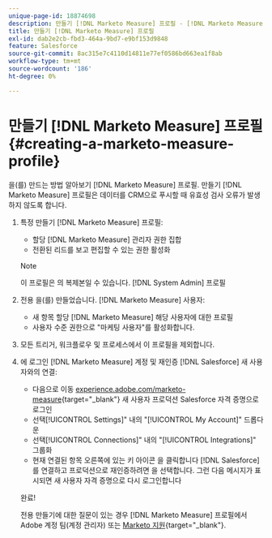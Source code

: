 ```yaml
---
unique-page-id: 18874698
description: 만들기 [!DNL Marketo Measure] 프로필 - [!DNL Marketo Measure] - 제품 설명서
title: 만들기 [!DNL Marketo Measure] 프로필
exl-id: dab2e2cb-fbd3-464a-9bd7-e9bf153d9848
feature: Salesforce
source-git-commit: 8ac315e7c4110d14811e77ef0586bd663ea1f8ab
workflow-type: tm+mt
source-wordcount: '186'
ht-degree: 0%

---
```


# 만들기 [!DNL Marketo Measure] 프로필 {#creating-a-marketo-measure-profile}

을(를) 만드는 방법 알아보기 [!DNL Marketo Measure] 프로필. 만들기 [!DNL Marketo Measure] 프로필은 데이터를 CRM으로 푸시할 때 유효성 검사 오류가 발생하지 않도록 합니다.

1. 특정 만들기 [!DNL Marketo Measure] 프로필:

   * 할당 [!DNL Marketo Measure] 관리자 권한 집합
   * 전환된 리드를 보고 편집할 수 있는 권한 활성화

   >[!NOTE]
   >
   >이 프로필은 의 복제본일 수 있습니다. [!DNL System Admin] 프로필

1. 전용 을(를) 만들었습니다. [!DNL Marketo Measure] 사용자:

   * 새 항목 할당 [!DNL Marketo Measure] 해당 사용자에 대한 프로필
   * 사용자 수준 권한으로 &quot;마케팅 사용자&quot;를 활성화합니다.

1. 모든 트리거, 워크플로우 및 프로세스에서 이 프로필을 제외합니다.
1. 에 로그인 [!DNL Marketo Measure] 계정 및 재인증 [!DNL Salesforce] 새 사용자와의 연결:

   * 다음으로 이동 [experience.adobe.com/marketo-measure](https://experience.adobe.com/marketo-measure){target="_blank"} 새 사용자 프로덕션 Salesforce 자격 증명으로 로그인
   * 선택[!UICONTROL Settings]&quot; 내의 &quot;[!UICONTROL My Account]&quot; 드롭다운
   * 선택[!UICONTROL Connections]&quot; 내의 &quot;[!UICONTROL Integrations]&quot; 그룹화
   * 현재 연결된 항목 오른쪽에 있는 키 아이콘 을 클릭합니다 [!DNL Salesforce] 를 연결하고 프로덕션으로 재인증하려면 을 선택합니다. 그런 다음 메시지가 표시되면 새 사용자 자격 증명으로 다시 로그인합니다

   완료!

   전용 만들기에 대한 질문이 있는 경우 [!DNL Marketo Measure] 프로필에서 Adobe 계정 팀(계정 관리자) 또는 [Marketo 지원](https://nation.marketo.com/t5/support/ct-p/Support){target="_blank"}.

